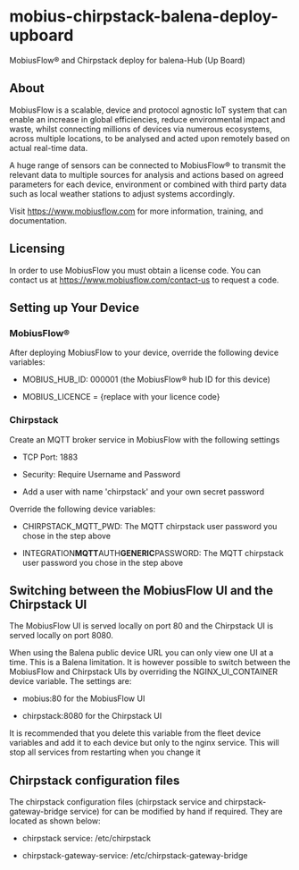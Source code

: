 # mobius-chirpstack-balena-deploy-upboard

MobiusFlow® and Chirpstack deploy for balena-Hub (Up Board)

## About

MobiusFlow is a scalable, device and protocol agnostic IoT system that can enable an increase
in global efficiencies, reduce environmental impact and waste, whilst connecting millions of devices
via numerous ecosystems, across multiple locations, to be analysed and acted upon remotely based on
actual real-time data.

A huge range of sensors can be connected to MobiusFlow® to transmit the relevant data to multiple
sources for analysis and actions based on agreed parameters for each device, environment or combined
with third party data such as local weather stations to adjust systems accordingly.

Visit https://www.mobiusflow.com for more information, training, and documentation.

## Licensing

In order to use MobiusFlow you must obtain a license code. You can contact us at https://www.mobiusflow.com/contact-us
to request a code.

## Setting up Your Device

### MobiusFlow®

After deploying MobiusFlow to your device, override the following device variables:

- MOBIUS_HUB_ID: 000001 (the MobiusFlow® hub ID for this device)

- MOBIUS_LICENCE = {replace with your licence code}

### Chirpstack

Create an MQTT broker service in MobiusFlow with the following settings

- TCP Port: 1883

- Security: Require Username and Password

- Add a user with name 'chirpstack' and your own secret password

Override the following device variables:

- CHIRPSTACK_MQTT_PWD: The MQTT chirpstack user password you chose in the step above

- INTEGRATION**MQTT**AUTH**GENERIC**PASSWORD: The MQTT chirpstack user password you chose in the step above

## Switching between the MobiusFlow UI and the Chirpstack UI

The MobiusFlow UI is served locally on port 80 and the Chirpstack UI is served locally on port 8080.

When using the Balena public device URL you can only view one UI at a time. This is a Balena limitation. It is however possible to switch between the MobiusFlow and Chirpstack UIs by overriding the NGINX_UI_CONTAINER device variable. The settings are:

- mobius:80 for the MobiusFlow UI

- chirpstack:8080 for the Chirpstack UI

It is recommended that you delete this variable from the fleet device variables and add it to each device but only to the nginx service. This will stop all services from restarting when you change it

## Chirpstack configuration files

The chirpstack configuration files (chirpstack service and chirpstack-gateway-bridge service) for can be modified by hand if required. They are located as shown below:

- chirpstack service: /etc/chirpstack

- chirpstack-gateway-service: /etc/chirpstack-gateway-bridge
